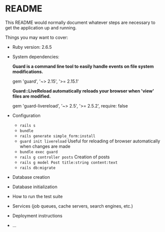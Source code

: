 # README

This README would normally document whatever steps are necessary to get the
application up and running.

Things you may want to cover:

* Ruby version: 2.6.5

* System dependencies:

    **Guard is a command line tool to easily handle events on file system modifications.**
    
    gem 'guard', '~> 2.15', '>= 2.15.1'
    
    **Guard::LiveReload automatically reloads your browser when 'view' files are modified.**
    
    gem 'guard-livereload', '~> 2.5', '>= 2.5.2', require: false

* Configuration
    - ``rails s``
    - ``bundle``
    - ``rails generate simple_form:install``
    - ``guard init livereload`` Useful for reloading of browser automatically when changes are made
    - ``bundle exec guard``
    - ``rails g controller posts`` Creation of posts
    - ``rails g model Post title:string content:text``
    - ``rails db:migrate``
    
* Database creation

* Database initialization

* How to run the test suite

* Services (job queues, cache servers, search engines, etc.)

* Deployment instructions

* ...
